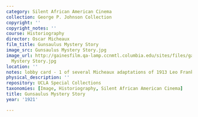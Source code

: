 ```yaml
---
category: Silent African American Cinema
collection: George P. Johnson Collection
copyright: ''
copyright_notes: ''
course: Historiography
director: Oscar Micheaux
film_title: Gunsaulus Mystery Story
image_src: Gunsaulus Mystery Story.jpg
image_url: http://gainesfilm.qa-lamp.ccnmtl.columbia.edu/sites/files/gainesfilm/images/Gunsaulus
  Mystery Story.jpg
location: ''
notes: lobby card - 1 of several Micheaux adaptations of 1913 Leo Frank murder case
physical_description: ''
repository: UCLA Special Collections
taxonomies: [Image, Historiography, Silent African American Cinema]
title: Gunsaulus Mystery Story
year: '1921'

---
```

